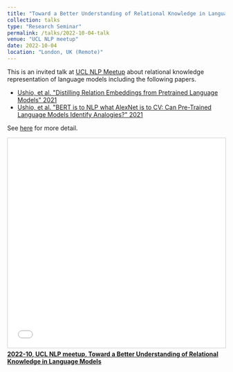 ```yaml
---
title: "Toward a Better Understanding of Relational Knowledge in Language Models"
collection: talks
type: "Research Seminar"
permalink: /talks/2022-10-04-talk
venue: "UCL NLP meetup"
date: 2022-10-04
location: "London, UK (Remote)"
---
```


This is an invited talk at [UCL NLP Meetup](https://www.meetup.com/ucl-natural-language-processing-meetup/?eventOrigin=event_home_page) about relational knowledge representation of language models including the following papers.
- [Ushio, et al. "Distilling Relation Embeddings from Pretrained Language Models" 2021](https://aclanthology.org/2021.acl-long.280/)
- [Ushio, et al. "BERT is to NLP what AlexNet is to CV: Can Pre-Trained Language Models Identify Analogies?" 2021](https://aclanthology.org/2021.acl-long.280/)

See [here](https://t.co/kvHcjaM48L) for more detail.

<iframe src="//www.slideshare.net/slideshow/embed_code/key/3ImTqBWOVF6VpI" width="595" height="485" frameborder="0" marginwidth="0" marginheight="0" scrolling="no" style="border:1px solid #CCC; border-width:1px; margin-bottom:5px; max-width: 100%;" allowfullscreen> </iframe> <div style="margin-bottom:5px"> <strong> <a href="//asahiushio.com/publications/2022-10uclnlpmeetupanalogylm-221002164505-600e84fe.pdf" title="2022-10, UCL NLP meetup, Toward a Better Understanding of Relational Knowledge in Language Models" target="_blank">2022-10, UCL NLP meetup, Toward a Better Understanding of Relational Knowledge in Language Models</a> </strong> </div>